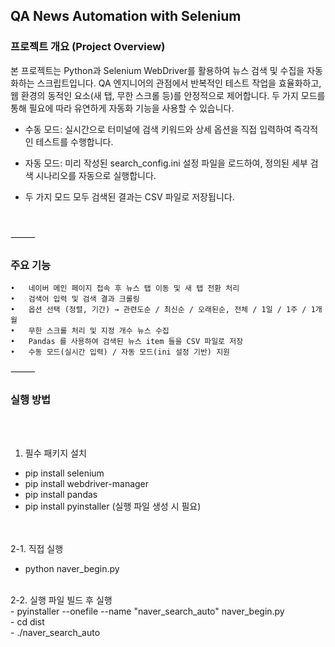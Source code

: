 ## QA News Automation with Selenium

### 프로젝트 개요 (Project Overview)
본 프로젝트는 Python과 Selenium WebDriver를 활용하여 뉴스 검색 및 수집을 자동화하는 스크립트입니다.
QA 엔지니어의 관점에서 반복적인 테스트 작업을 효율화하고, 웹 환경의 동적인 요소(새 탭, 무한 스크롤 등)를 안정적으로 제어합니다. 
두 가지 모드를 통해 필요에 따라 유연하게 자동화 기능을 사용할 수 있습니다.

- 수동 모드: 실시간으로 터미널에 검색 키워드와 상세 옵션을 직접 입력하여 즉각적인 테스트를 수행합니다.
- 자동 모드: 미리 작성된 search_config.ini 설정 파일을 로드하여, 정의된 세부 검색 시나리오를 자동으로 실행합니다.

- 두 가지 모드 모두 검색된 결과는 CSV 파일로 저장됩니다. 
<br>

⸻

### 주요 기능
	•	네이버 메인 페이지 접속 후 뉴스 탭 이동 및 새 탭 전환 처리
	•	검색어 입력 및 검색 결과 크롤링
	•	옵션 선택 (정렬, 기간) → 관련도순 / 최신순 / 오래된순, 전체 / 1일 / 1주 / 1개월
	•	무한 스크롤 처리 및 지정 개수 뉴스 수집
	•	Pandas 를 사용하여 검색된 뉴스 item 들을 CSV 파일로 저장
	•	수동 모드(실시간 입력) / 자동 모드(ini 설정 기반) 지원

⸻

### 실행 방법
<br><br>
1. 필수 패키지 설치
- pip install selenium
- pip install webdriver-manager
- pip install pandas
- pip install pyinstaller (실행 파일 생성 시 필요)

<br><br>
2-1. 직접 실행
- python naver_begin.py

<br>
2-2. 실행 파일 빌드 후 실행<br>
- pyinstaller --onefile --name "naver_search_auto" naver_begin.py<br>
- cd dist<br>
- ./naver_search_auto
